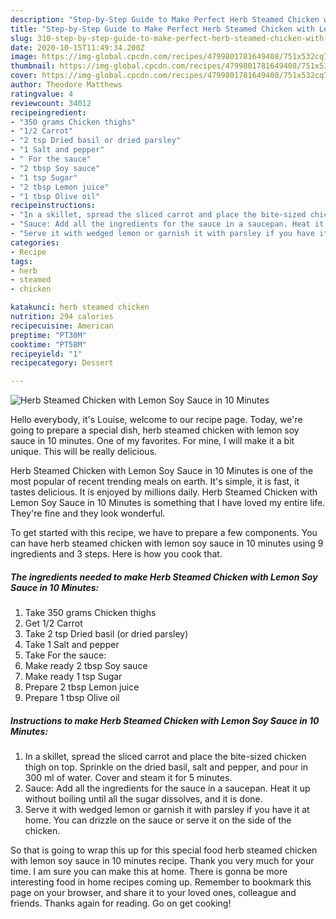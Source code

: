 ```yaml
---
description: "Step-by-Step Guide to Make Perfect Herb Steamed Chicken with Lemon Soy Sauce in 10 Minutes"
title: "Step-by-Step Guide to Make Perfect Herb Steamed Chicken with Lemon Soy Sauce in 10 Minutes"
slug: 310-step-by-step-guide-to-make-perfect-herb-steamed-chicken-with-lemon-soy-sauce-in-10-minutes
date: 2020-10-15T11:49:34.200Z
image: https://img-global.cpcdn.com/recipes/4799801781649408/751x532cq70/herb-steamed-chicken-with-lemon-soy-sauce-in-10-minutes-recipe-main-photo.jpg
thumbnail: https://img-global.cpcdn.com/recipes/4799801781649408/751x532cq70/herb-steamed-chicken-with-lemon-soy-sauce-in-10-minutes-recipe-main-photo.jpg
cover: https://img-global.cpcdn.com/recipes/4799801781649408/751x532cq70/herb-steamed-chicken-with-lemon-soy-sauce-in-10-minutes-recipe-main-photo.jpg
author: Theodore Matthews
ratingvalue: 4
reviewcount: 34012
recipeingredient:
- "350 grams Chicken thighs"
- "1/2 Carrot"
- "2 tsp Dried basil or dried parsley"
- "1 Salt and pepper"
- " For the sauce"
- "2 tbsp Soy sauce"
- "1 tsp Sugar"
- "2 tbsp Lemon juice"
- "1 tbsp Olive oil"
recipeinstructions:
- "In a skillet, spread the sliced carrot and place the bite-sized chicken thigh on top. Sprinkle on the dried basil, salt and pepper, and pour in 300 ml of water. Cover and steam it for 5 minutes."
- "Sauce: Add all the ingredients for the sauce in a saucepan. Heat it up without boiling until all the sugar dissolves, and it is done."
- "Serve it with wedged lemon or garnish it with parsley if you have it at home.  You can drizzle on the sauce or serve it on the side of the chicken."
categories:
- Recipe
tags:
- herb
- steamed
- chicken

katakunci: herb steamed chicken 
nutrition: 294 calories
recipecuisine: American
preptime: "PT30M"
cooktime: "PT58M"
recipeyield: "1"
recipecategory: Dessert

---
```



![Herb Steamed Chicken with Lemon Soy Sauce in 10 Minutes](https://img-global.cpcdn.com/recipes/4799801781649408/751x532cq70/herb-steamed-chicken-with-lemon-soy-sauce-in-10-minutes-recipe-main-photo.jpg)

Hello everybody, it's Louise, welcome to our recipe page. Today, we're going to prepare a special dish, herb steamed chicken with lemon soy sauce in 10 minutes. One of my favorites. For mine, I will make it a bit unique. This will be really delicious.

Herb Steamed Chicken with Lemon Soy Sauce in 10 Minutes is one of the most popular of recent trending meals on earth. It's simple, it is fast, it tastes delicious. It is enjoyed by millions daily. Herb Steamed Chicken with Lemon Soy Sauce in 10 Minutes is something that I have loved my entire life. They're fine and they look wonderful.




To get started with this recipe, we have to prepare a few components. You can have herb steamed chicken with lemon soy sauce in 10 minutes using 9 ingredients and 3 steps. Here is how you cook that.

<!--inarticleads1-->

##### The ingredients needed to make Herb Steamed Chicken with Lemon Soy Sauce in 10 Minutes:

1. Take 350 grams Chicken thighs
1. Get 1/2 Carrot
1. Take 2 tsp Dried basil (or dried parsley)
1. Take 1 Salt and pepper
1. Take  For the sauce:
1. Make ready 2 tbsp Soy sauce
1. Make ready 1 tsp Sugar
1. Prepare 2 tbsp Lemon juice
1. Prepare 1 tbsp Olive oil




<!--inarticleads2-->

##### Instructions to make Herb Steamed Chicken with Lemon Soy Sauce in 10 Minutes:

1. In a skillet, spread the sliced carrot and place the bite-sized chicken thigh on top. Sprinkle on the dried basil, salt and pepper, and pour in 300 ml of water. Cover and steam it for 5 minutes.
1. Sauce: Add all the ingredients for the sauce in a saucepan. Heat it up without boiling until all the sugar dissolves, and it is done.
1. Serve it with wedged lemon or garnish it with parsley if you have it at home.  You can drizzle on the sauce or serve it on the side of the chicken.




So that is going to wrap this up for this special food herb steamed chicken with lemon soy sauce in 10 minutes recipe. Thank you very much for your time. I am sure you can make this at home. There is gonna be more interesting food in home recipes coming up. Remember to bookmark this page on your browser, and share it to your loved ones, colleague and friends. Thanks again for reading. Go on get cooking!

